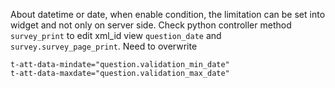 About datetime or date, when enable condition, the limitation can be set into widget and
not only on server side. Check python controller method `survey_print` to edit xml_id
view `question_date` and `survey.survey_page_print`. Need to overwrite

```
t-att-data-mindate="question.validation_min_date"
t-att-data-maxdate="question.validation_max_date"
```
